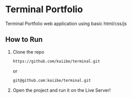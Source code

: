 # Terminal Portfolio

<p>Terminal Portfolio web application using basic html/css/js</p>

## How to Run

1. Clone the repo
   ```sh
   https://github.com/kaiibe/terminal.git
   ```
   or
   ```sh
   git@github.com:kaiibe/terminal.git
   ```
3. Open the project and run it on the Live Server!

